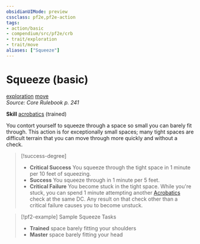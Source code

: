 ```yaml
---
obsidianUIMode: preview
cssclass: pf2e,pf2e-action
tags:
- action/basic
- compendium/src/pf2e/crb
- trait/exploration
- trait/move
aliases: ["Squeeze"]
---
```

# Squeeze (basic)
[exploration](../traits/exploration.md)  [move](../traits/move.md)  
*Source: Core Rulebook p. 241*  

**Skill** [acrobatics](../../compendium/skills.md#Acrobatics) (trained)

You contort yourself to squeeze through a space so small you can barely fit through. This action is for exceptionally small spaces; many tight spaces are difficult terrain that you can move through more quickly and without a check.

> [!success-degree] 
> - **Critical Success** You squeeze through the tight space in 1 minute per 10 feet of squeezing.
> - **Success** You squeeze through in 1 minute per 5 feet.
> - **Critical Failure** You become stuck in the tight space. While you're stuck, you can spend 1 minute attempting another [Acrobatics](../../compendium/skills.md#Acrobatics) check at the same DC. Any result on that check other than a critical failure causes you to become unstuck.

> [!pf2-example] Sample Squeeze Tasks
> 
> - **Trained** space barely fitting your shoulders
> - **Master** space barely fitting your head
